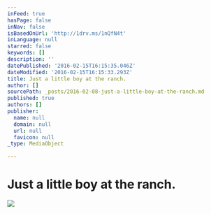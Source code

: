 ```yaml
---
inFeed: true
hasPage: false
inNav: false
isBasedOnUrl: 'http://1drv.ms/1nQfN4t'
inLanguage: null
starred: false
keywords: []
description: ''
datePublished: '2016-02-15T16:15:35.046Z'
dateModified: '2016-02-15T16:15:33.293Z'
title: Just a little boy at the ranch.
author: []
sourcePath: _posts/2016-02-08-just-a-little-boy-at-the-ranch.md
published: true
authors: []
publisher:
  name: null
  domain: null
  url: null
  favicon: null
_type: MediaObject

---
```

# Just a little boy at the ranch.
![](https://the-grid-user-content.s3-us-west-2.amazonaws.com/d3b72c25-53e0-4de2-85f8-a1588b967c2d.PNG)